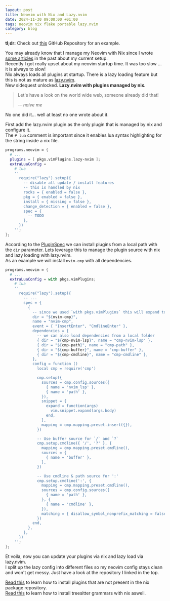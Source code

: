 ```yaml
---
layout: post
title: Neovim with Nix and Lazy.nvim
date: 2024-11-30 09:00:00 +01:00
tags: neovim nix flake portable lazy.nvim
category: blog
---
```


__tl;dr:__ Check out [this](https://github.com/breuerfelix/feovim) GitHub Repository for an example.  

You may already know that I manage my Neovim with Nix since I wrote [some articles](/blog/nixos-home-manager-neovim) in the past about my current setup.  
Recently I got really upset about my neovim startup time. It was too slow ... it is always to slow!  
Nix always loads all plugins at startup. There is a lazy loading feature but this is not as mature as [lazy.nvim](https://github.com/folke/lazy.nvim).  
New sidequest unlocked. __Lazy.nvim with plugins managed by nix.__  

> Let's have a look on the world wide web, someone already did that!
>
> -- <cite>naive me</cite>

No one did it... well at least no one wrote about it.

First add the lazy.nvim plugin as the only plugin that is managed by nix and configure it.  
The `# lua` comment is important since it enables lua syntax highlighting for the string inside a nix file.

```nix
programs.neovim = {
  # ...
  plugins = [ pkgs.vimPlugins.lazy-nvim ];
  extraLuaConfig = 
    # lua
    ''
      require("lazy").setup({
        -- disable all update / install features
        -- this is handled by nix
        rocks = { enabled = false },
        pkg = { enabled = false },
        install = { missing = false },
        change_detection = { enabled = false },
        spec = {
          -- TODO
        },
      })
    '';
};
```

According to the [PluginSpec](https://lazy.folke.io/spec) we can install plugins from a local path with the `dir` parameter. Lets leverage this to manage the plugin source with nix and lazy loading with lazy.nvim.  
As an example we will install `nvim-cmp` with all dependencies.

```nix
programs.neovim = {
  # ...
  extraLuaConfig = with pkgs.vimPlugins;
    # lua
    ''
      require("lazy").setup({
        -- ...
        spec = {
          {
            -- since we used `with pkgs.vimPlugins` this will expand to the correct path
            dir = "${nvim-cmp}",
            name = "nvim-cmp",
            event = { "InsertEnter", "CmdlineEnter" },
            dependencies = {
              -- we can also load dependencies from a local folder
              { dir = "${cmp-nvim-lsp}", name = "cmp-nvim-lsp" },
              { dir = "${cmp-path}", name = "cmp-path" },
              { dir = "${cmp-buffer}", name = "cmp-buffer" },
              { dir = "${cmp-cmdline}", name = "cmp-cmdline" },
            },
            config = function ()
              local cmp = require('cmp')

              cmp.setup({
                sources = cmp.config.sources({
                  { name = 'nvim_lsp' },
                  { name = 'path' },
                }),
                snippet = {
                  expand = function(args)
                    vim.snippet.expand(args.body)
                  end,
                },
                mapping = cmp.mapping.preset.insert({}),
              })

              -- Use buffer source for `/` and `?`
              cmp.setup.cmdline({ '/', '?' }, {
                mapping = cmp.mapping.preset.cmdline(),
                sources = {
                  { name = 'buffer' },
                },
              })

              -- Use cmdline & path source for ':'
              cmp.setup.cmdline(':', {
                mapping = cmp.mapping.preset.cmdline(),
                sources = cmp.config.sources({
                  { name = 'path' },
                }, {
                  { name = 'cmdline' },
                }),
                matching = { disallow_symbol_nonprefix_matching = false },
              })
            end,
          },
        },
      })
    '';
};
```

Et voila, now you can update your plugins via nix and lazy load via lazy.nvim.  
I split up the lazy config into different files so my neovim config stays clean and won't get messy. Just have a look at the repository I linked in the top.

[Read this](/blog/nixos-home-manager-neovim) to learn how to install plugins that are not present in the nix package repository.  
[Read this](/blog/treesitter-grammars-nix) to learn how to install treesitter grammars with nix aswell.  
